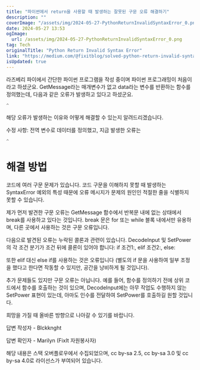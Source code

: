 ```yaml
---
title: "파이썬에서 return을 사용할 때 발생하는 잘못된 구문 오류 해결하기"
description: ""
coverImage: "/assets/img/2024-05-27-PythonReturnInvalidSyntaxError_0.png"
date: 2024-05-27 13:53
ogImage: 
  url: /assets/img/2024-05-27-PythonReturnInvalidSyntaxError_0.png
tag: Tech
originalTitle: "Python Return Invalid Syntax Error"
link: "https://medium.com/@fixitblog/solved-python-return-invalid-syntax-error-b44078761163"
isUpdated: true
---
```






라즈베리 파이에서 간단한 파이썬 프로그램을 작성 중이며 파이썬 프로그래밍이 처음이라고 하셨군요. GetMessage라는 매개변수가 없고 data라는 변수를 반환하는 함수를 정의했는데, 다음과 같은 오류가 발생하고 있다고 하셨군요.

```js
^
```

해당 오류가 발생하는 이유와 어떻게 해결할 수 있는지 알려드리겠습니다.

<div class="content-ad"></div>

수정 사항: 전역 변수로 데이터를 정의했고, 지금 발생한 오류는

```js
^
```

# 해결 방법

코드에 여러 구문 문제가 있습니다. 코드 구문을 이해하지 못할 때 발생하는 SyntaxError 예외의 특성 때문에 오류 메시지가 문제의 원인인 적절한 줄을 식별하지 못할 수 있습니다.

<div class="content-ad"></div>

제가 먼저 발견한 구문 오류는 GetMessage 함수에서 반복문 내에 없는 상태에서 break를 사용하고 있다는 것입니다. break 문은 for 또는 while 블록 내에서만 유용하며, 다른 곳에서 사용하는 것은 구문 오류입니다.

다음으로 발견된 오류는 누락된 콜론과 관련이 있습니다. DecodeInput 및 SetPower의 각 조건 분기가 조건 뒤에 콜론이 있어야 합니다: if 조건1:, elif 조건2:, else:

또한 elif 대신 else if를 사용하는 것은 오류입니다 (별도의 if 문을 사용하여 일부 조정을 했다고 한다면 작동할 수 있지만, 공간을 낭비하게 될 것입니다).

추가 문제들도 있지만 구문 오류는 아닙니다. 예를 들어, 함수를 정의하기 전에 상위 코드에서 함수를 호출하는 것이 있으며, DecodeInput에는 아무 작업도 수행하지 않는 SetPower 표현이 있는데, 아마도 인수를 전달하여 SetPower를 호출하길 원할 것입니다.

<div class="content-ad"></div>

희망을 가질 때 올바른 방향으로 나아갈 수 있기를 바랍니다.

답변 작성자 - Blckknght

답변 확인자 - Marilyn (FixIt 자원봉사자)

해당 내용은 스택 오버플로우에서 수집되었으며, cc by-sa 2.5, cc by-sa 3.0 및 cc by-sa 4.0로 라이선스가 부여되어 있습니다.